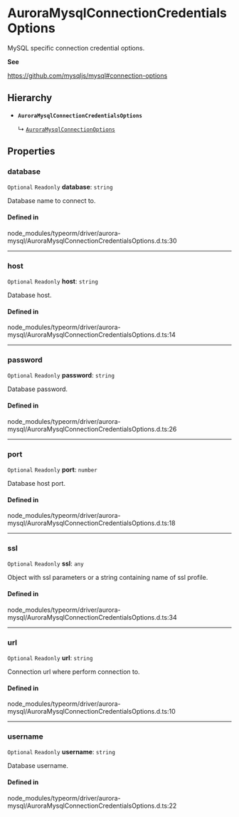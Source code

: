 # AuroraMysqlConnectionCredentialsOptions

MySQL specific connection credential options.

**See**

https://github.com/mysqljs/mysql#connection-options

## Hierarchy

- **`AuroraMysqlConnectionCredentialsOptions`**

  ↳ [`AuroraMysqlConnectionOptions`](AuroraMysqlConnectionOptions.md)

## Properties

### database

 `Optional` `Readonly` **database**: `string`

Database name to connect to.

#### Defined in

node_modules/typeorm/driver/aurora-mysql/AuroraMysqlConnectionCredentialsOptions.d.ts:30

___

### host

 `Optional` `Readonly` **host**: `string`

Database host.

#### Defined in

node_modules/typeorm/driver/aurora-mysql/AuroraMysqlConnectionCredentialsOptions.d.ts:14

___

### password

 `Optional` `Readonly` **password**: `string`

Database password.

#### Defined in

node_modules/typeorm/driver/aurora-mysql/AuroraMysqlConnectionCredentialsOptions.d.ts:26

___

### port

 `Optional` `Readonly` **port**: `number`

Database host port.

#### Defined in

node_modules/typeorm/driver/aurora-mysql/AuroraMysqlConnectionCredentialsOptions.d.ts:18

___

### ssl

 `Optional` `Readonly` **ssl**: `any`

Object with ssl parameters or a string containing name of ssl profile.

#### Defined in

node_modules/typeorm/driver/aurora-mysql/AuroraMysqlConnectionCredentialsOptions.d.ts:34

___

### url

 `Optional` `Readonly` **url**: `string`

Connection url where perform connection to.

#### Defined in

node_modules/typeorm/driver/aurora-mysql/AuroraMysqlConnectionCredentialsOptions.d.ts:10

___

### username

 `Optional` `Readonly` **username**: `string`

Database username.

#### Defined in

node_modules/typeorm/driver/aurora-mysql/AuroraMysqlConnectionCredentialsOptions.d.ts:22

